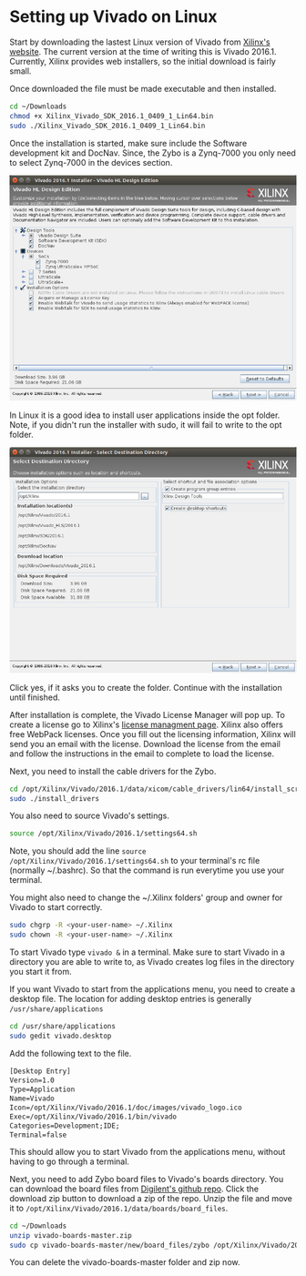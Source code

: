 # Setting up Vivado on Linux

Start by downloading the lastest Linux version of Vivado from [Xilinx's website](http://www.xilinx.com/support/download.html). The current version at the time of writing this is Vivado 2016.1. Currently, Xilinx provides web installers, so the initial download is fairly small.

Once downloaded the file must be made executable and then installed.

```bash
cd ~/Downloads
chmod +x Xilinx_Vivado_SDK_2016.1_0409_1_Lin64.bin
sudo ./Xilinx_Vivado_SDK_2016.1_0409_1_Lin64.bin
```

Once the installation is started, make sure include the Software development kit and DocNav. Since, the Zybo is a Zynq-7000 you only need to select Zynq-7000 in the devices section.

![Installation tree](images/installer_1.png)

In Linux it is a good idea to install user applications inside the opt folder. Note, if you didn't run the installer with sudo, it will fail to write to the opt folder.

![Install directory](images/installer_2.png)

Click yes, if it asks you to create the folder. Continue with the installation until finished.

After installation is complete, the Vivado License Manager will pop up. To create a license go to Xilinx's [license managment page](http://www.xilinx.com/getlicense). Xilinx also offers free WebPack licenses. Once you fill out the licensing information, Xilinx will send you an email with the license. Download the license from the email and follow the instructions in the email to complete to load the license.

Next, you need to install the cable drivers for the Zybo.

```bash
cd /opt/Xilinx/Vivado/2016.1/data/xicom/cable_drivers/lin64/install_script/install_drivers
sudo ./install_drivers
```
You also need to source Vivado's settings.

```bash
source /opt/Xilinx/Vivado/2016.1/settings64.sh
```

Note, you should add the line ```source /opt/Xilinx/Vivado/2016.1/settings64.sh``` to your terminal's rc file (normally ~/.bashrc). So that the command is run everytime you use your terminal.

You might also need to change the ~/.Xilinx folders' group and owner for Vivado to start correctly. 

```bash
sudo chgrp -R <your-user-name> ~/.Xilinx
sudo chown -R <your-user-name> ~/.Xilinx
```

To start Vivado type ```vivado &``` in a terminal. Make sure to start Vivado in a directory you are able to write to, as Vivado creates log files in the directory you start it from.

If you want Vivado to start from the applications menu, you need to create a desktop file. The location for adding desktop entries is generally ```/usr/share/applications```

```bash
cd /usr/share/applications
sudo gedit vivado.desktop
```

Add the following text to the file.

```
[Desktop Entry]
Version=1.0
Type=Application
Name=Vivado
Icon=/opt/Xilinx/Vivado/2016.1/doc/images/vivado_logo.ico
Exec=/opt/Xilinx/Vivado/2016.1/bin/vivado
Categories=Development;IDE;
Terminal=false
```

This should allow you to start Vivado from the applications menu, without having to go through a terminal.

Next, you need to add Zybo board files to Vivado's boards directory. You can download the board files from [Digilent's github repo](https://github.com/Digilent/vivado-boards/). Click the download zip button to download a zip of the repo. Unzip the file and move it to ```/opt/Xilinx/Vivado/2016.1/data/boards/board_files```.

```bash
cd ~/Downloads
unzip vivado-boards-master.zip
sudo cp vivado-boards-master/new/board_files/zybo /opt/Xilinx/Vivado/2016.1/data/boards/board_files
```

You can delete the vivado-boards-master folder and zip now.
